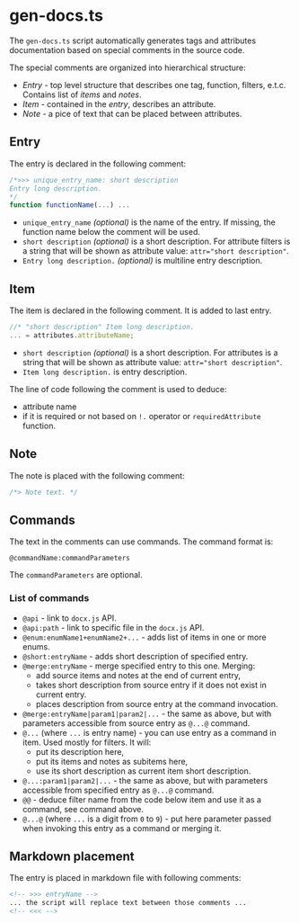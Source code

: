 # gen-docs.ts

The `gen-docs.ts` script automatically generates tags and attributes documentation
based on special comments in the source code.

The special comments are organized into hierarchical structure:
 * *Entry* - top level structure that describes one tag, function, filters, e.t.c.
   Contains list of *items* and *notes*.
 * *Item* - contained in the *entry*, describes an attribute.
 * *Note* - a pice of text that can be placed between attributes.

## Entry

The entry is declared in the following comment:

```javascript
/*>>> unique_entry_name: short description
Entry long description.
*/
function functionName(...) ...
```

* `unique_entry_name` *(optional)* is the name of the entry.
  If missing, the function name below the comment will be used.
* `short description` *(optional)* is a short description. For
  attribute filters is a string that will be shown as attribute
  value: `attr="short description"`.
* `Entry long description.` *(optional)* is multiline entry description.

## Item

The item is declared in the following comment. It is added to last entry.

```javascript
//* "short description" Item long description.
... = attributes.attributeName;
```

* `short description` *(optional)* is a short description. For
  attributes is a string that will be shown as attribute
  value: `attr="short description"`.
* `Item long description.` is entry description.

The line of code following the comment is used to deduce:
* attribute name
* if it is required or not based on `!.` operator or `requiredAttribute` function.

## Note

The note is placed with the following comment:

```javascript
/*> Note text. */
```

## Commands

The text in the comments can use commands. The command format is:

```
@commandName:commandParameters
```

The `commandParameters` are optional.

### List of commands

* `@api` - link to `docx.js` API.
* `@api:path` - link to specific file in the `docx.js` API.
* `@enum:enumName1+enumName2+...` - adds list of items in one or more enums.
* `@short:entryName` - adds short description of specified entry.
* `@merge:entryName` - merge specified entry to this one. Merging:
  * add source items and notes at the end of current entry,
  * takes short description from source entry if it does not exist in current entry.
  * places description from source entry at the command invocation.
* `@merge:entryName|param1|param2|...` - the same as above, but with parameters
  accessible from source entry as `@...@` command.
* `@...` (where `...` is entry name) - you can use entry as a command in item.
  Used mostly for filters.
  It will:
  * put its description here,
  * put its items and notes as subitems here,
  * use its short description as current item short description.
* `@...:param1|param2|...` - the same as above, but with parameters
  accessible from specified entry as `@...@` command.
* `@@` - deduce filter name from the code below item and use it as a command,
  see command above.
* `@...@` (where `...` is a digit from `0` to `9`) - put here parameter passed
  when invoking this entry as a command or merging it.

## Markdown placement

The entry is placed in markdown file with following comments:

```html
<!-- >>> entryName -->
... the script will replace text between those comments ...
<!-- <<< -->
```